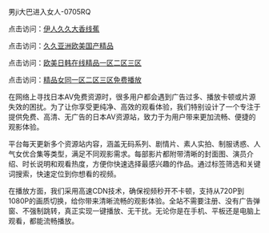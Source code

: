 男ji大巴进入女人-0705RQ

点击访问：<a href="https://gfd-5xg.pages.dev/">伊人久久大香线蕉</a>

点击访问：<a href="https://fdhf-454.pages.dev/">久久亚洲欧美国产精品</a>

点击访问：<a href="https://bered.pages.dev/">欧美日韩在线精品一区二区三区</a>

点击访问：<a href="https://rtj-3zo.pages.dev/">精品女同一区二区三区免费播放</a>

在网络上寻找日本AV免费资源时，很多用户都会遇到广告过多、播放卡顿或片源失效的困扰。为了让你享受更纯净、高效的观看体验，我们特别设计了一个专注于提供免费、高清、无广告的日本AV资源站，致力于为用户带来更加流畅、便捷的观影体验。

平台每天更新多个资源站内容，涵盖无码系列、剧情片、素人实拍、制服诱惑、人气女优合集等类型，满足不同观影需求。每部影片都附带清晰的封面图、演员介绍、时长说明和观看热度，方便你快速选择最感兴趣的作品。通过标签筛选和关键词搜索，快速定位到你想看的视频。

在播放方面，我们采用高速CDN技术，确保视频秒开不卡顿，支持从720P到1080P的画质切换，给你带来清晰流畅的观影体验。全站不需要注册、没有广告弹窗、不强制跳转，真正实现一键播放、无干扰。无论你是在手机、平板还是电脑上观看，都能流畅播放。

<span style="display:none;">[Canonical link](https://github.com/A20250705/So14 ）</span>
